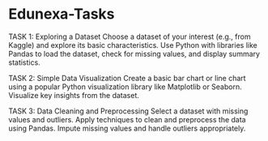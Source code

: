 # Edunexa-Tasks

TASK 1:
Exploring a Dataset
Choose a dataset of your interest (e.g., from Kaggle) and explore its basic characteristics. Use Python with libraries like Pandas to load the dataset, check for missing values, and display summary statistics.

TASK 2:
Simple Data Visualization
Create a basic bar chart or line chart using a popular Python visualization library like Matplotlib or Seaborn. Visualize key insights from the dataset.

TASK 3:
Data Cleaning and Preprocessing
Select a dataset with missing values and outliers. Apply techniques to clean and preprocess the data using Pandas. Impute missing values and handle outliers appropriately.
